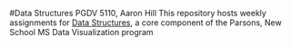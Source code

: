 #Data Structures PGDV 5110, Aaron Hill
This repository hosts weekly assignments for [Data Structures](https://github.com/visualizedata/data-structures), a core
component of the Parsons, New School MS Data Visualization program
